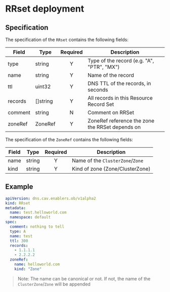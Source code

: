 # RRset deployment

## Specification

The specification of the `RRset` contains the following fields:

| Field | Type | Required | Description |
| ----- | ---- |:--------:| ----------- |
| type | string | Y | Type of the record (e.g. "A", "PTR", "MX") |
| name | string | Y | Name of the record |
| ttl | uint32 | Y | DNS TTL of the records, in seconds
| records | []string | Y | All records in this Resource Record Set
| comment | string | N | Comment on RRSet |
| zoneRef | ZoneRef | Y | ZoneRef reference the zone the RRSet depends on |

The specification of the `ZoneRef` contains the following fields:

| Field | Type | Required | Description |
| ----- | ---- |:--------:| ----------- |
| name | string | Y | Name of the `ClusterZone`/`Zone` |
| kind | string | Y | Kind of zone (Zone/ClusterZone) |

## Example

```yaml
apiVersion: dns.cav.enablers.ob/v1alpha2
kind: RRset
metadata:
  name: test.helloworld.com
  namespace: default
spec:
  comment: nothing to tell
  type: A
  name: test
  ttl: 300
  records:
    - 1.1.1.1
    - 2.2.2.2
  zoneRef:
    name: helloworld.com
    kind: "Zone"
```

> Note: The name can be canonical or not. If not, the name of the `ClusterZone`/`Zone` will be appended